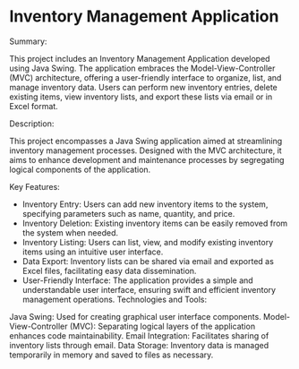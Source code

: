 # Inventory Management Application
 
Summary:

This project includes an Inventory Management Application developed using Java Swing. The application embraces the Model-View-Controller (MVC) architecture, offering a user-friendly interface to organize, list, and manage inventory data. Users can perform new inventory entries, delete existing items, view inventory lists, and export these lists via email or in Excel format.

Description:

This project encompasses a Java Swing application aimed at streamlining inventory management processes. Designed with the MVC architecture, it aims to enhance development and maintenance processes by segregating logical components of the application.

Key Features:

* Inventory Entry: Users can add new inventory items to the system, specifying parameters such as name, quantity, and price.
* Inventory Deletion: Existing inventory items can be easily removed from the system when needed.
* Inventory Listing: Users can list, view, and modify existing inventory items using an intuitive user interface.
* Data Export: Inventory lists can be shared via email and exported as Excel files, facilitating easy data dissemination.
* User-Friendly Interface: The application provides a simple and understandable user interface, ensuring swift and efficient inventory management operations.
Technologies and Tools:

Java Swing: Used for creating graphical user interface components.
Model-View-Controller (MVC): Separating logical layers of the application enhances code maintainability.
Email Integration: Facilitates sharing of inventory lists through email.
Data Storage: Inventory data is managed temporarily in memory and saved to files as necessary.
